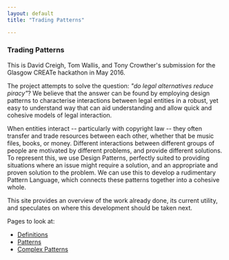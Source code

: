 ```yaml
---
layout: default
title: "Trading Patterns"

---
```


### Trading Patterns

This is David Creigh, Tom Wallis, and Tony Crowther's submission for the Glasgow CREATe hackathon in May 2016. 

The project attempts to solve the question: *"do legal alternatives reduce piracy"*? We believe that the answer can be found by employing design patterns to characterise interactions between legal entities in a robust, yet easy to understand way that can aid understanding and allow quick and cohesive models of legal interaction. 

When entities interact -- particularly with copyright law -- they often transfer and trade resources between each other, whether that be music files, books, or money. Different interactions between different groups of people are motivated by different problems, and provide different solutions. To represent this, we use Design Patterns, perfectly suited to providing situations where an issue might require a solution, and an appropriate and proven solution to the problem. We can use this to develop a rudimentary Pattern Language, which connects these patterns together into a cohesive whole. 

This site provides an overview of the work already done, its current utility, and speculates on where this development should be taken next.

Pages to look at:

- [Definitions]("http://tomwallis.net/CREATe-Hackathon/definitions")
- [Patterns]("http://tomwallis.net/CREATe-Hackathon/patterns")
- [Complex Patterns]("http://tomwallis.net/CREATe-Hackathon/complexpatterns")

